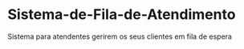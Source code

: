# Sistema-de-Fila-de-Atendimento
Sistema para atendentes gerirem os seus clientes em fila de espera
